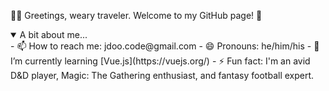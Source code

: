 🧙‍♂️ Greetings, weary traveler. Welcome to my GitHub page! 🐉

<details open>
<summary>A bit about me...</summary>
- 📫 How to reach me: jdoo.code@gmail.com
- 😄 Pronouns: he/him/his
- 🌱 I’m currently learning [Vue.js](https://vuejs.org/)
- ⚡ Fun fact: I'm an avid D&D player, Magic: The Gathering enthusiast, and fantasy football expert.
</details>

<!--
**john-doolittle/john-doolittle** is a ✨ _special_ ✨ repository because its `README.md` (this file) appears on your GitHub profile.

Here are some ideas to get you started:

- 🔭 I’m currently working on ...
- 🌱 I’m currently learning ...
- 👯 I’m looking to collaborate on ...
- 🤔 I’m looking for help with ...
- 💬 Ask me about ...
- 📫 How to reach me: ...
- 😄 Pronouns: ...
- ⚡ Fun fact: ...
-->
